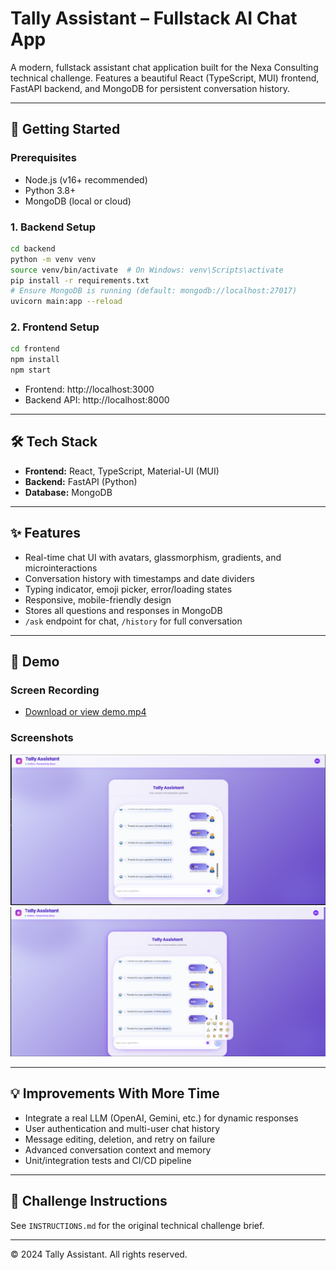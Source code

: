 # Tally Assistant – Fullstack AI Chat App

A modern, fullstack assistant chat application built for the Nexa Consulting technical challenge. Features a beautiful React (TypeScript, MUI) frontend, FastAPI backend, and MongoDB for persistent conversation history.

---

## 🚀 Getting Started

### Prerequisites
- Node.js (v16+ recommended)
- Python 3.8+
- MongoDB (local or cloud)

### 1. Backend Setup
```bash
cd backend
python -m venv venv
source venv/bin/activate  # On Windows: venv\Scripts\activate
pip install -r requirements.txt
# Ensure MongoDB is running (default: mongodb://localhost:27017)
uvicorn main:app --reload
```

### 2. Frontend Setup
```bash
cd frontend
npm install
npm start
```

- Frontend: http://localhost:3000
- Backend API: http://localhost:8000

---

## 🛠️ Tech Stack
- **Frontend:** React, TypeScript, Material-UI (MUI)
- **Backend:** FastAPI (Python)
- **Database:** MongoDB

---

## ✨ Features
- Real-time chat UI with avatars, glassmorphism, gradients, and microinteractions
- Conversation history with timestamps and date dividers
- Typing indicator, emoji picker, error/loading states
- Responsive, mobile-friendly design
- Stores all questions and responses in MongoDB
- `/ask` endpoint for chat, `/history` for full conversation

---

## 🎥 Demo

### Screen Recording
- [Download or view demo.mp4](./demo.mp4)

### Screenshots
![Demo 1](./demo1.png)
![Demo 2](./demo2.png)

---

## 💡 Improvements With More Time
- Integrate a real LLM (OpenAI, Gemini, etc.) for dynamic responses
- User authentication and multi-user chat history
- Message editing, deletion, and retry on failure
- Advanced conversation context and memory
- Unit/integration tests and CI/CD pipeline

---

## 📄 Challenge Instructions
See `INSTRUCTIONS.md` for the original technical challenge brief.

---

© 2024 Tally Assistant. All rights reserved. 


